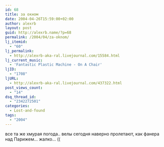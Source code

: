 ```yaml
---
id: 68
title: за окном
date: 2004-04-26T15:59:00+02:00
author: alexrb
layout: post
guid: http://alexrb.name/?p=68
permalink: /2004/04/za-oknom/
lj_itemid:
  - "60"
lj_permalink:
  - http://alexrb-aka-ral.livejournal.com/15584.html
lj_current_music:
  - 'Fantastic Plastic Machine - On A Chair'
ljID:
  - "1708"
ljURL:
  - http://alexrb-aka-ral.livejournal.com/437322.html
post_views_count:
  - "14"
dsq_thread_id:
  - "2342272501"
categories:
  - Lost-and-found
tags:
  - "2004"
---
```

все та же хмурая погода.. велы сегодня наверно пролетают, как фанера над Парижем&#8230; жалко&#8230; ((